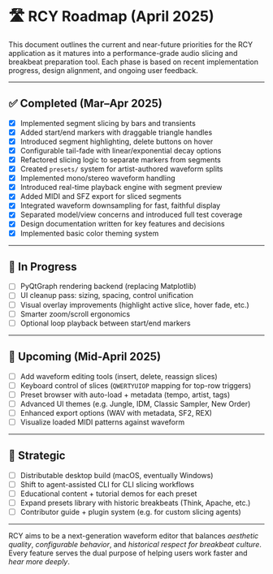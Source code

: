 # 🛣️ RCY Roadmap (April 2025)

This document outlines the current and near-future priorities for the RCY application as it matures into a performance-grade audio slicing and breakbeat preparation tool. Each phase is based on recent implementation progress, design alignment, and ongoing user feedback.

---

## ✅ Completed (Mar–Apr 2025)

- [x] Implemented segment slicing by bars and transients
- [x] Added start/end markers with draggable triangle handles
- [x] Introduced segment highlighting, delete buttons on hover
- [x] Configurable tail-fade with linear/exponential decay options
- [x] Refactored slicing logic to separate markers from segments
- [x] Created `presets/` system for artist-authored waveform splits
- [x] Implemented mono/stereo waveform handling
- [x] Introduced real-time playback engine with segment preview
- [x] Added MIDI and SFZ export for sliced segments
- [x] Integrated waveform downsampling for fast, faithful display
- [x] Separated model/view concerns and introduced full test coverage
- [x] Design documentation written for key features and decisions
- [x] Implemented basic color theming system

---

## 🧱 In Progress

- [ ] PyQtGraph rendering backend (replacing Matplotlib)
- [ ] UI cleanup pass: sizing, spacing, control unification
- [ ] Visual overlay improvements (highlight active slice, hover fade, etc.)
- [ ] Smarter zoom/scroll ergonomics
- [ ] Optional loop playback between start/end markers

---

## 🧪 Upcoming (Mid-April 2025)

- [ ] Add waveform editing tools (insert, delete, reassign slices)
- [ ] Keyboard control of slices (`QWERTYUIOP` mapping for top-row triggers)
- [ ] Preset browser with auto-load + metadata (tempo, artist, tags)
- [ ] Advanced UI themes (e.g. Jungle, IDM, Classic Sampler, New Order)
- [ ] Enhanced export options (WAV with metadata, SF2, REX)
- [ ] Visualize loaded MIDI patterns against waveform

---

## 🧭 Strategic

- [ ] Distributable desktop build (macOS, eventually Windows)
- [ ] Shift to agent-assisted CLI for CLI slicing workflows
- [ ] Educational content + tutorial demos for each preset
- [ ] Expand presets library with historic breakbeats (Think, Apache, etc.)
- [ ] Contributor guide + plugin system (e.g. for custom slicing agents)

---

RCY aims to be a next-generation waveform editor that balances *aesthetic quality*, *configurable behavior*, and *historical respect for breakbeat culture*. Every feature serves the dual purpose of helping users work faster and *hear more deeply*.